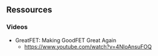 ## Ressources

### Videos

* GreatFET: Making GoodFET Great Again
  * https://www.youtube.com/watch?v=4NIoAnsuFOQ
  
